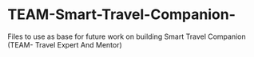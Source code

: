 # TEAM-Smart-Travel-Companion-
Files to use as base for future work on building Smart Travel Companion (TEAM- Travel Expert And Mentor) 

